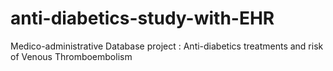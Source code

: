 # anti-diabetics-study-with-EHR
Medico-administrative Database project : Anti-diabetics treatments and risk of Venous Thromboembolism

